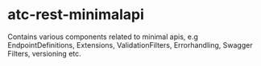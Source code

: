 # atc-rest-minimalapi
Contains various components related to minimal apis, e.g EndpointDefinitions, Extensions, ValidationFilters, Errorhandling, Swagger Filters, versioning etc.

